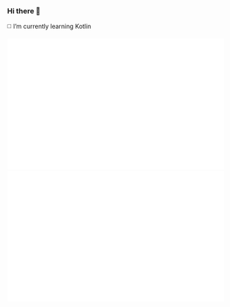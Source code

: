 ### Hi there 👋
◻️  I’m currently learning Kotlin

<!--
◻️  I’m currently working on audio plugins in JUCE<br />◻️  I’m currently learning JS and Kotlin
- 🔭 I’m currently working on 
- 🌱 I’m currently learning ...
- 👯 I’m looking to collaborate on ...
- 🤔 I’m looking for help with ...
- 💬 Ask me about ...
- 📫 How to reach me: ...
- 😄 Pronouns: ...
![CodeWars](https://www.codewars.com/users/jarekopaczewski/badges/large)<br />
!
-->


![Lang](https://github.com/jarekkopaczewski/Stats/blob/972de59d617ce02ff53319ce5c79fe882edd25c5/generated/languages.svg) 
![Stats](https://github.com/jarekkopaczewski/Stats/blob/574d1d3b9ca9e08931d30fb6316ee36f96e27025/generated/overview.svg)
